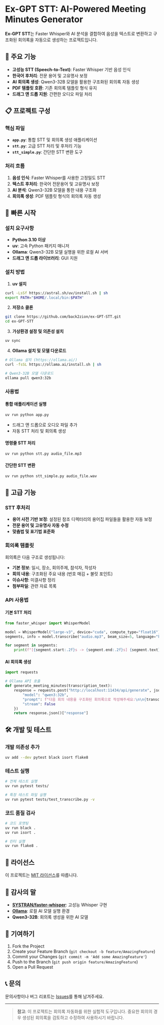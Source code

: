 # Ex-GPT STT: AI-Powered Meeting Minutes Generator

**Ex-GPT STT**는 Faster Whisper와 AI 분석을 결합하여 음성을 텍스트로 변환하고 구조화된 회의록을 자동으로 생성하는 프로젝트입니다.

## 🌟 주요 기능

- **고성능 STT (Speech-to-Text)**: Faster Whisper 기반 음성 인식
- **한국어 후처리**: 전문 용어 및 고유명사 보정
- **AI 회의록 생성**: Qwen3-32B 모델을 활용한 구조화된 회의록 자동 생성
- **PDF 템플릿 호환**: 기존 회의록 템플릿 형식 유지
- **드래그 앤 드롭 지원**: 간편한 오디오 파일 처리

## 📋 프로젝트 구성

### 핵심 파일
- **`app.py`**: 통합 STT 및 회의록 생성 애플리케이션
- **`stt.py`**: 고급 STT 처리 및 후처리 기능
- **`stt_simple.py`**: 간단한 STT 변환 도구

### 처리 흐름
1. **음성 인식**: Faster Whisper를 사용한 고정밀도 STT
2. **텍스트 후처리**: 한국어 전문용어 및 고유명사 보정
3. **AI 분석**: Qwen3-32B 모델을 통한 내용 구조화
4. **회의록 생성**: PDF 템플릿 형식의 회의록 자동 생성


## 🚀 빠른 시작

### 설치 요구사항

* **Python 3.10 이상**
* **uv**: 고속 Python 패키지 매니저
* **Ollama**: Qwen3-32B 모델 실행을 위한 로컬 AI 서버
* **드래그 앤 드롭 라이브러리**: GUI 지원

### 설치 방법

1. **uv 설치**
```bash
curl -LsSf https://astral.sh/uv/install.sh | sh
export PATH="$HOME/.local/bin:$PATH"
```

2. **저장소 클론**
```bash
git clone https://github.com/back2zion/ex-GPT-STT.git
cd ex-GPT-STT
```

3. **가상환경 설정 및 의존성 설치**
```bash
uv sync
```

4. **Ollama 설치 및 모델 다운로드**
```bash
# Ollama 설치 (https://ollama.ai/)
curl -fsSL https://ollama.ai/install.sh | sh

# Qwen3-32B 모델 다운로드
ollama pull qwen3:32b
```

### 사용법

#### 통합 애플리케이션 실행
```bash
uv run python app.py
```
- 드래그 앤 드롭으로 오디오 파일 추가
- 자동 STT 처리 및 회의록 생성

#### 명령줄 STT 처리
```bash
uv run python stt.py audio_file.mp3
```

#### 간단한 STT 변환
```bash
uv run python stt_simple.py audio_file.wav
```

## 🔧 고급 기능

### STT 후처리
- **용어 사전 기반 보정**: 설정된 참조 디렉터리의 용어집 파일들을 활용한 자동 보정
- **전문 용어 및 고유명사 자동 수정**
- **맞춤법 및 표기법 표준화**

### 회의록 템플릿
회의록은 다음 구조로 생성됩니다:
- **기본 정보**: 일시, 장소, 회의주제, 참석자, 작성자
- **회의 내용**: 구조화된 주요 내용 (번호 매김 + 불릿 포인트)
- **이슈사항**: 미결사항 정리
- **첨부파일**: 관련 자료 목록

### API 사용법

#### 기본 STT 처리
```python
from faster_whisper import WhisperModel

model = WhisperModel("large-v3", device="cuda", compute_type="float16")
segments, info = model.transcribe("audio.mp3", beam_size=5, language="ko")

for segment in segments:
    print(f"[{segment.start:.2f}s -> {segment.end:.2f}s] {segment.text}")
```

#### AI 회의록 생성
```python
import requests

# Ollama API 호출
def generate_meeting_minutes(transcription_text):
    response = requests.post("http://localhost:11434/api/generate", json={
        "model": "qwen3:32b",
        "prompt": f"다음 회의 내용을 구조화된 회의록으로 작성해주세요:\n\n{transcription_text}",
        "stream": False
    })
    return response.json()["response"]
```

## 🛠 개발 및 테스트

### 개발 의존성 추가
```bash
uv add --dev pytest black isort flake8
```

### 테스트 실행
```bash
# 전체 테스트 실행
uv run pytest tests/

# 특정 테스트 파일 실행
uv run pytest tests/test_transcribe.py -v
```

### 코드 품질 검사
```bash
# 코드 포맷팅
uv run black .
uv run isort .

# 린터 실행
uv run flake8 .
```

## 📝 라이선스

이 프로젝트는 [MIT 라이선스](LICENSE)를 따릅니다.

## 🙏 감사의 말

- **[SYSTRAN/faster-whisper](https://github.com/SYSTRAN/faster-whisper)**: 고성능 Whisper 구현
- **[Ollama](https://ollama.ai/)**: 로컬 AI 모델 실행 환경
- **Qwen3-32B**: 회의록 생성을 위한 AI 모델

## 🤝 기여하기

1. Fork the Project
2. Create your Feature Branch (`git checkout -b feature/AmazingFeature`)
3. Commit your Changes (`git commit -m 'Add some AmazingFeature'`)
4. Push to the Branch (`git push origin feature/AmazingFeature`)
5. Open a Pull Request

## 📞 문의

문의사항이나 버그 리포트는 [Issues](https://github.com/back2zion/ex-GPT-STT/issues)를 통해 남겨주세요.

---

> **참고**: 이 프로젝트는 회의록 자동화를 위한 실험적 도구입니다. 중요한 회의의 경우 생성된 회의록을 검토하고 수정하여 사용하시기 바랍니다.
